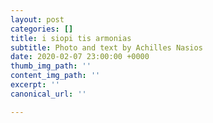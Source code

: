 ```yaml
---
layout: post
categories: []
title: i siopi tis armonias
subtitle: Photo and text by Achilles Nasios
date: 2020-02-07 23:00:00 +0000
thumb_img_path: ''
content_img_path: ''
excerpt: ''
canonical_url: ''

---
```


